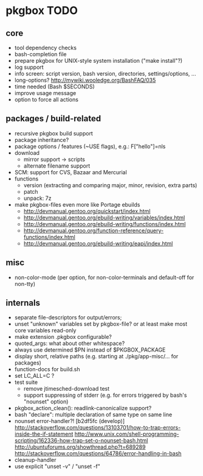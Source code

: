 # pkgbox TODO #

## core ##

- tool dependency checks
- bash-completion file
- prepare pkgbox for UNIX-style system installation ("make install"?)
- log support
- info screen: script version, bash version, directories, settings/options, ...
- long-options? http://mywiki.wooledge.org/BashFAQ/035
- time needed (Bash $SECONDS)
- improve usage message
- option to force all actions

## packages / build-related ##

- recursive pkgbox build support
- package inheritance?
- package options / features (~USE flags), e.g.: F["hello"]=nls
- download
  - mirror support -> scripts
  - alternate filename support
- SCM: support for CVS, Bazaar and Mercurial
- functions
  - version (extracting and comparing major, minor, revision, extra parts)
  - patch
  - unpack: 7z
- make pkgbox-files even more like Portage ebuilds
  - http://devmanual.gentoo.org/quickstart/index.html
  - http://devmanual.gentoo.org/ebuild-writing/variables/index.html
  - http://devmanual.gentoo.org/ebuild-writing/functions/index.html
  - http://devmanual.gentoo.org/function-reference/query-functions/index.html
  - http://devmanual.gentoo.org/ebuild-writing/eapi/index.html

## misc ##

- non-color-mode (per option, for non-color-terminals and default-off for non-tty)

## internals ##

- separate file-descriptors for output/errors; 
- unset "unknown" variables set by pkgbox-file? or at least make most core variables read-only
- make extension .pkgbox configurable?
- quoted_args: what about other whitespace?
- always use determined $PN instead of $PKGBOX_PACKAGE
- display short, relative paths (e.g. starting at ./pkg/app-misc/... for packages)
- function-docs for build.sh
- set LC_ALL=C ?
- test suite
	- remove jtimesched-download test
	- support suppressing of stderr (e.g. for errors triggered by bash's "nounset" option)
- pkgbox_action_clean(): readlink-canonicalize support?
- bash "declare": multiple declaration of same type on same line
- nounset error-handler?! [b2df5fc (develop)]
	http://stackoverflow.com/questions/13103701/how-to-trap-errors-inside-the-if-statement
	http://www.unix.com/shell-programming-scripting/162336-how-trap-set-o-nounset-bash.html
	http://ubuntuforums.org/showthread.php?t=689289
	http://stackoverflow.com/questions/64786/error-handling-in-bash
- cleanup-handler
- use explicit "unset -v" / "unset -f"
